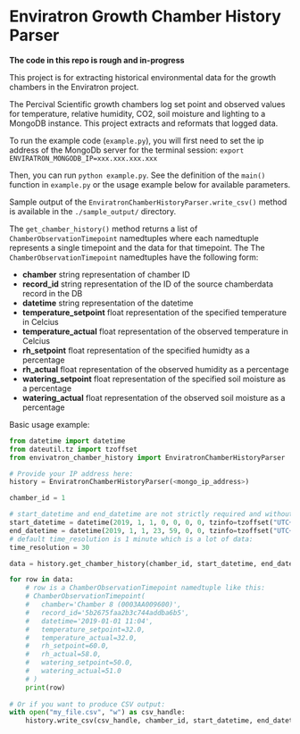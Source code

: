 # Enviratron Growth Chamber History Parser

__The code in this repo is rough and in-progress__

This project is for extracting historical environmental data for the growth chambers in the Enviratron project. 

The Percival Scientific growth chambers log set point and observed values for temperature, relative humidity, CO2, soil moisture and lighting
to a MongoDB instance. This project extracts and reformats that logged data.


To run the example code (`example.py`), you will first need to set the ip address of the MongoDb server for the terminal session: `export ENVIRATRON_MONGODB_IP=xxx.xxx.xxx.xxx`

Then, you can run `python example.py`. See the definition of the `main()` function in `example.py` or the usage example below for available parameters.


Sample output of the `EnviratronChamberHistoryParser.write_csv()` method is available in the `./sample_output/` directory.


The `get_chamber_history()` method returns a list of `ChamberObservationTimepoint` namedtuples where each namedtuple represents a single timepoint and the data for that timepoint.
The The `ChamberObservationTimepoint` namedtuples have the following form:

* __chamber__ string representation of chamber ID
* __record_id__ string representation of the ID of the source chamberdata record in the DB
* __datetime__ string representation of the datetime
* __temperature_setpoint__ float representation of the specified temperature in Celcius
* __temperature_actual__ float representation of the observed temperature in Celcius
* __rh_setpoint__ float representation of the specified humidty as a percentage
* __rh_actual__ float representation of the observed humidity as a percentage
* __watering_setpoint__ float representation of the specified soil moisture as a percentage
* __watering_actual__ float representation of the observed soil moisture as a percentage





Basic usage example:
```python
from datetime import datetime
from dateutil.tz import tzoffset
from envivatron_chamber_history import EnviratronChamberHistoryParser

# Provide your IP address here:
history = EnviratronChamberHistoryParser(<mongo_ip_address>)

chamber_id = 1

# start_datetime and end_datetime are not strictly required and without them the default will be all data:
start_datetime = datetime(2019, 1, 1, 0, 0, 0, 0, tzinfo=tzoffset("UTC+0", 0))
end_datetime = datetime(2019, 1, 1, 23, 59, 0, 0, tzinfo=tzoffset("UTC+0", 0))
# default time_resolution is 1 minute which is a lot of data:
time_resolution = 30

data = history.get_chamber_history(chamber_id, start_datetime, end_datetime, time_resolution)

for row in data:
    # row is a ChamberObservationTimepoint namedtuple like this:
    # ChamberObservationTimepoint(
    #   chamber='Chamber 8 (0003AA009600)', 
    #   record_id='5b2675faa2b3c744addba6b5', 
    #   datetime='2019-01-01 11:04', 
    #   temperature_setpoint=32.0, 
    #   temperature_actual=32.0, 
    #   rh_setpoint=60.0, 
    #   rh_actual=58.0, 
    #   watering_setpoint=50.0, 
    #   watering_actual=51.0
    # )
    print(row)
    
# Or if you want to produce CSV output:
with open("my_file.csv", "w") as csv_handle:
    history.write_csv(csv_handle, chamber_id, start_datetime, end_datetime, time_resolution)
    
```

 